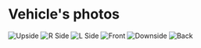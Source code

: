 Vehicle's photos
====

![Upside](https://github.com/user-attachments/assets/4c6121e0-29f7-4c0f-8dc0-6f26728e59fa)
![R Side](https://github.com/user-attachments/assets/a573a605-d2fa-465d-b05b-09bd834afcc6)
![L Side](https://github.com/user-attachments/assets/b3f0586c-32e1-4075-92c8-f2dfbd485a82)
![Front](https://github.com/user-attachments/assets/e68a5a7c-3e83-4a20-9422-c8aeb013524d)
![Downside](https://github.com/user-attachments/assets/3a8eb8fe-256f-48d4-9a69-6964307d44d6)
![Back](https://github.com/user-attachments/assets/427c104a-abd8-448a-97fb-9470e8d28daa)
